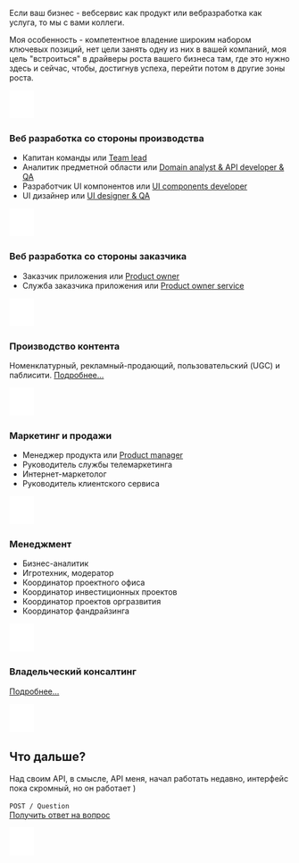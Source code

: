 Если ваш бизнес - вебсервис как продукт или вебразработка как услуга, то мы с вами коллеги. 

Моя особенность - компетентное владение широким набором ключевых позиций, нет цели занять одну из них в вашей компаний, моя цель "встроиться" в драйверы роста вашего бизнеса там, где это нужно здесь и сейчас, чтобы, достигнув успеха, перейти потом в другие зоны роста.

![](https://github.com/DeadBlackBirdTrills/deadblackbirdtrills.github.io/blob/develop/images/50px.png)  

### Веб разработка со стороны производства
- Капитан команды или [Team lead](https://github.com/DeadBlackBirdTrills/deadblackbirdtrills.github.io/wiki/Team-lead)
- Аналитик предметной области или [Domain analyst & API developer & QA](https://github.com/DeadBlackBirdTrills/deadblackbirdtrills.github.io/wiki/Domain-analyst-&-API-developer-&-QA)
- Разработчик UI компонентов или [UI components developer](https://github.com/DeadBlackBirdTrills/deadblackbirdtrills.github.io/wiki/UI-components-developer)
- UI дизайнер или [UI designer & QA](https://github.com/DeadBlackBirdTrills/deadblackbirdtrills.github.io/wiki/UI-designer-&-QA)

![](https://github.com/DeadBlackBirdTrills/deadblackbirdtrills.github.io/blob/develop/images/50px.png)  

### Веб разработка со стороны заказчика 
  - Заказчик приложения или [Product owner](https://github.com/DeadBlackBirdTrills/deadblackbirdtrills.github.io/wiki/Product-owner)
  - Служба заказчика приложения или [Product owner service](https://github.com/DeadBlackBirdTrills/deadblackbirdtrills.github.io/wiki/%D0%A1%D0%BB%D1%83%D0%B6%D0%B1%D0%B0-%D0%B7%D0%B0%D0%BA%D0%B0%D0%B7%D1%87%D0%B8%D0%BA%D0%B0-%D0%BF%D1%80%D0%B8%D0%BB%D0%BE%D0%B6%D0%B5%D0%BD%D0%B8%D1%8F)

![](https://github.com/DeadBlackBirdTrills/deadblackbirdtrills.github.io/blob/develop/images/50px.png)    
  
### Производство контента
Номенклатурный, рекламный-продающий, пользовательский (UGC) и паблисити. 
[Подробнее...](https://github.com/DeadBlackBirdTrills/deadblackbirdtrills.github.io/wiki/%D0%A4%D0%B0%D0%B1%D1%80%D0%B8%D0%BA%D0%B0-%D0%BA%D0%BE%D0%BD%D1%82%D0%B5%D0%BD%D1%82%D0%B0)

![](https://github.com/DeadBlackBirdTrills/deadblackbirdtrills.github.io/blob/develop/images/50px.png)  

### Маркетинг и продажи
- Менеджер продукта или [Product manager](https://github.com/DeadBlackBirdTrills/deadblackbirdtrills.github.io/wiki/Product-manager)
- Руководитель службы телемаркетинга
- Интернет-маркетолог 
- Руководитель клиентского сервиса 

![](https://github.com/DeadBlackBirdTrills/deadblackbirdtrills.github.io/blob/develop/images/50px.png)  

### Менеджмент 
- Бизнес-аналитик
- Игротехник, модератор
- Координатор проектного офиса
- Координатор инвестиционных проектов
- Координатор проектов оргразвития
- Координатор фандрайзинга

![](https://github.com/DeadBlackBirdTrills/deadblackbirdtrills.github.io/blob/develop/images/50px.png)  

### Владельческий консалтинг
 [Подробнее...](https://github.com/DeadBlackBirdTrills/deadblackbirdtrills.github.io/wiki/%D0%92%D0%BB%D0%B0%D0%B4%D0%B5%D0%BB%D1%8C%D1%87%D0%B5%D1%81%D0%BA%D0%B8%D0%B9-%D0%BA%D0%BE%D0%BD%D1%81%D0%B0%D0%BB%D1%82%D0%B8%D0%BD%D0%B3)

![](https://github.com/DeadBlackBirdTrills/deadblackbirdtrills.github.io/blob/develop/images/50px.png)

## Что дальше?

Над своим API, в смысле, API меня, начал работать недавно, интерфейс пока скромный, но он работает )

` POST / Question `  
[Получить ответ на вопрос](https://t.me/konstantinfedorov) 
  
![](https://github.com/DeadBlackBirdTrills/deadblackbirdtrills.github.io/blob/develop/images/50px.png)
 
